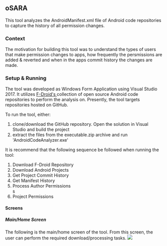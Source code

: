 ## oSARA
This tool analyzes the AndroidManifest.xml file of Android code repositories to capture the history of all permission changes.

### Context
The motivation for building this tool was to understand the types of users that make permission changes to apps, how frequently the persmissions are added & reverted and when in the apps commit history the changes are made.

### Setup & Running
The tool was developed as Windows Form Application using Visual Studio 2017. It utilizes <a href='https://f-droid.org/' target='_blank'> F-Droid's </a> collection of open source Android code repositories to perform the analysis on. Presently, the tool targets repositories hosted on GitHub.

To run the tool, either:
<ol>
	<li>
		clone/download the GitHub repository. Open the solution in Visual Studio and build the project
	</li>
	<li>
		extract the files from the executable.zip archive and run 'AndroidCodeAnalyzer.exe'
	</li>
</ol>

It is recommend that the following sequence be followed when running the tool:
<ol>
	<li> Download F-Droid Repository </li>
	<li> Download Android Projects </li>
	<li> Get Project Commit History </li>
	<li> Get Manifest History </li>
	<li> Process Author Permissions </li>s
	<li> Project Permissions </li>
</ol>

#### Screens

##### Main/Home Screen
The following is the main/home screen of the tool. From this screen, the user can perform the required download/processing tasks.
<img src='http://imgur.com/wzGt7xf'/>




